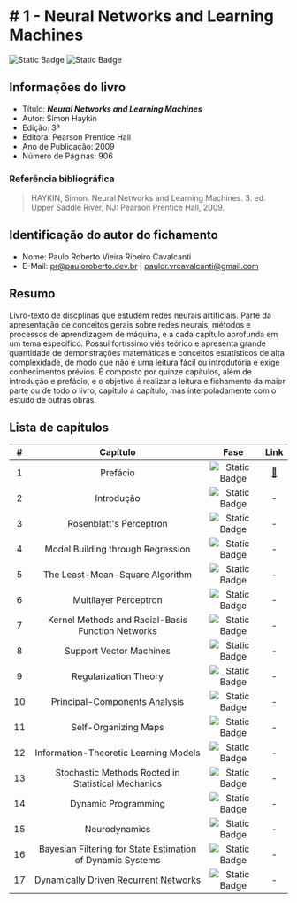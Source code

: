 # # 1 - Neural Networks and Learning Machines

![Static Badge](https://img.shields.io/badge/Fase-Escrevendo-grey?labelColor=5F9EA0)
![Static Badge](https://img.shields.io/badge/Progresso-1_/_17-grey?labelColor=5F9EA0)

## Informações do livro

- Título: ***Neural Networks and Learning Machines***
- Autor: Simon Haykin
- Edição: 3ª
- Editora: Pearson Prentice Hall
- Ano de Publicação: 2009
- Número de Páginas: 906

### Referência bibliográfica

> HAYKIN, Simon. Neural Networks and Learning Machines. 3. ed. Upper Saddle River, NJ: Pearson Prentice Hall, 2009.

## Identificação do autor do fichamento

- Nome: Paulo Roberto Vieira Ribeiro Cavalcanti
- E-Mail: <pr@pauloroberto.dev.br> | <paulor.vrcavalcanti@gmail.com>

## Resumo

Livro-texto de discplinas que estudem redes neurais artificiais. Parte da apresentação de conceitos gerais sobre redes neurais, métodos e processos de aprendizagem de máquina, e a cada capítulo aprofunda em um tema específico. Possui fortíssimo viés teórico e apresenta grande quantidade de demonstrações matemáticas e conceitos estatísticos de alta complexidade, de modo que não é uma leitura fácil ou introdutória e exige conhecimentos prévios. É composto por quinze capítulos, além de introdução e prefácio, e o objetivo é realizar a leitura e fichamento da maior parte ou de todo o livro, capítulo a capítulo, mas interpoladamente com o estudo de outras obras.

## Lista de capítulos

| # | Capítulo | Fase | Link |
| :---: | :---: | :---: | :---: |
| 1 |  Prefácio | ![Static Badge](https://img.shields.io/badge/Finalizado-grey) | [🔗](__preface.md) |
| 2 | Introdução | ![Static Badge](https://img.shields.io/badge/Escrevendo-grey) | - |
| 3 | Rosenblatt's Perceptron | ![Static Badge](https://img.shields.io/badge/Não_iniciado-grey) | - |
| 4 | Model Building through Regression | ![Static Badge](https://img.shields.io/badge/Não_iniciado-grey) | - |
| 5 | The Least-Mean-Square Algorithm | ![Static Badge](https://img.shields.io/badge/Não_iniciado-grey) | - |
| 6 | Multilayer Perceptron | ![Static Badge](https://img.shields.io/badge/Não_iniciado-grey) | - |
| 7 | Kernel Methods and Radial-Basis Function Networks | ![Static Badge](https://img.shields.io/badge/Não_iniciado-grey) | - |
| 8 | Support Vector Machines | ![Static Badge](https://img.shields.io/badge/Não_iniciado-grey) | - |
| 9 | Regularization Theory | ![Static Badge](https://img.shields.io/badge/Não_iniciado-grey) | - |
| 10 | Principal-Components Analysis | ![Static Badge](https://img.shields.io/badge/Não_iniciado-grey) | - |
| 11 | Self-Organizing Maps | ![Static Badge](https://img.shields.io/badge/Não_iniciado-grey) | - |
| 12 | Information-Theoretic Learning Models | ![Static Badge](https://img.shields.io/badge/Não_iniciado-grey) | - |
| 13 | Stochastic Methods Rooted in Statistical Mechanics | ![Static Badge](https://img.shields.io/badge/Não_iniciado-grey) | - |
| 14 | Dynamic Programming | ![Static Badge](https://img.shields.io/badge/Não_iniciado-grey) | - |
| 15 | Neurodynamics | ![Static Badge](https://img.shields.io/badge/Não_iniciado-grey) | - |
| 16 | Bayesian Filtering for State Estimation of Dynamic Systems | ![Static Badge](https://img.shields.io/badge/Não_iniciado-grey) | - |
| 17 | Dynamically Driven Recurrent Networks | ![Static Badge](https://img.shields.io/badge/Não_iniciado-grey) | - |
